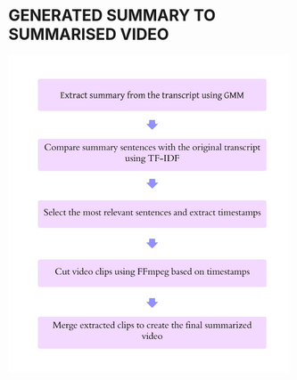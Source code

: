 # GENERATED SUMMARY TO SUMMARISED VIDEO

![Flow of Steps](https://github.com/pravalikaarunkumar/Video-Summarisation/blob/main/Flow%20of%20steps.jpg)
